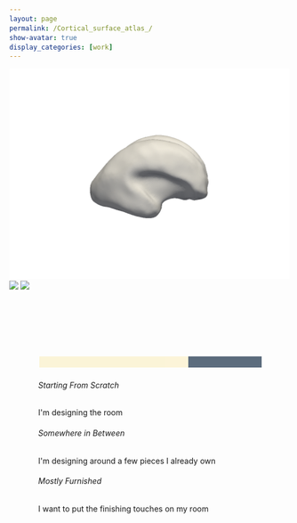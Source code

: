 ```yaml
---
layout: page
permalink: /Cortical_surface_atlas_/
show-avatar: true
display_categories: [work]
---
```


<html>
  <style> 
.rangeslider {
  width: 400px;
  margin: 0 auto;
}
.myslider {
  -webkit-appearance: none;
  background: #FCF3CF;
  width: 100%;
  height: 20px;
  opacity: 0.8;
  margin-top: 100px;
}
.myslider::-webkit-slider-thumb {
  -webkit-appearance: none;
  cursor: pointer;
  background: #34495E;
  width: 33%;
  height: 20px;
}

.myslider:hover {
  opacity: 1;
}

.image {
  position: relative;
  width: 400px;
  margin: 0 auto;
}

.image>img {
  position: absolute;
  display: none;
}

.image>img.visible,
.image>img:first-child {
  display: block;
}

.sliderOutput>div {
  margin: 5px;
  width: 120px;
  display: inline-block;
  vertical-align: top;
  text-align: center;
}

.sliderOutput h6,
.sliderOutput p {
  margin: 5px;
}

</style> 

<div class="image mt-3 mb-3">
    <img src="/assets/atlas/Inner_cortical_surface/GeodesicRegression__GeodesicFlow__img__component_0__tp_0__age_20.00_smooth_300_.png">
    <img src="/assets/atlas/Inner_cortical_surface/GeodesicRegression__GeodesicFlow__img__component_0__tp_0__age_20.10_smooth_300_.png">
    <img src="/assets/atlas/Inner_cortical_surface/GeodesicRegression__GeodesicFlow__img__component_0__tp_0__age_20.20_smooth_300_.png">
</div>
<br>
<div class="rangeslider">
    <input type="range" min="1" max="3" value="3" class="myslider" id="sliderRange">
    <div class="row mt-3">
        <div class="col-4">
            <h6 class="display-6">Starting From Scratch</h6>
            <p id="demo"> I'm designing the room </p>
        </div>
        <div class="col-4">
            <h6 class="display-6">Somewhere in Between</h6>
            <p class="demo">I'm designing around a few pieces I already own</p>
        </div>
        <div class="col-4">
            <h6 class="display-6">Mostly Furnished</h6>
            <p class="demo">I want to put the finishing touches on my room</p>
        </div>
    </div>
</div>

<script> 
  var images = document.getElementById("sliderImages");

  rangeslider.addEventListener('input', function() {
    for (var i = 0; i < images.children.length; i++) {
      images.children[i].style.display = 'none';
    }
    i = Number(this.value) - 1;
    images.children[i].style.display = 'block';
  });

});
</script> 
</html>


